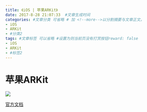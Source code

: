 ```yaml
---
title: 《iOS | 苹果ARKit》
date: 2017-8-28 21:07:33  #文章生成时间
categories: #文章分类 可省略 # 加 <!--more-->以分割摘要与文章正文。
- iOS
- ARKit
- #分类2
tags: #文章标签 可以省略 #设置为则当前页没有打赏按钮reward: false
- iOS
- ARKit
- #标签2
---
```

# 苹果ARKit #
![](http://wx2.sinaimg.cn/mw690/0069VnN5gy1fjbdl9c1sej30yl0i9wfl.jpg)

[官方文档](https://developer.apple.com/documentation/arkit)